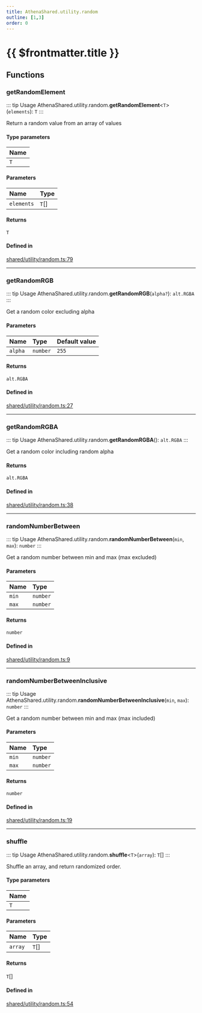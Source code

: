 ```yaml
---
title: AthenaShared.utility.random
outline: [1,3]
order: 0
---
```


# {{ $frontmatter.title }}


## Functions

### getRandomElement

::: tip Usage
AthenaShared.utility.random.**getRandomElement**<`T`\>(`elements`): `T`
:::

Return a random value from an array of values

#### Type parameters

| Name |
| :------ |
| `T` |

#### Parameters

| Name | Type |
| :------ | :------ |
| `elements` | `T`[] |

#### Returns

`T`

#### Defined in

[shared/utility/random.ts:79](https://github.com/Stuyk/altv-athena/blob/1862056/src/core/shared/utility/random.ts#L79)

___

### getRandomRGB

::: tip Usage
AthenaShared.utility.random.**getRandomRGB**(`alpha?`): `alt.RGBA`
:::

Get a random color excluding alpha

#### Parameters

| Name | Type | Default value |
| :------ | :------ | :------ |
| `alpha` | `number` | `255` |

#### Returns

`alt.RGBA`

#### Defined in

[shared/utility/random.ts:27](https://github.com/Stuyk/altv-athena/blob/1862056/src/core/shared/utility/random.ts#L27)

___

### getRandomRGBA

::: tip Usage
AthenaShared.utility.random.**getRandomRGBA**(): `alt.RGBA`
:::

Get a random color including random alpha

#### Returns

`alt.RGBA`

#### Defined in

[shared/utility/random.ts:38](https://github.com/Stuyk/altv-athena/blob/1862056/src/core/shared/utility/random.ts#L38)

___

### randomNumberBetween

::: tip Usage
AthenaShared.utility.random.**randomNumberBetween**(`min`, `max`): `number`
:::

Get a random number between min and max (max excluded)

#### Parameters

| Name | Type |
| :------ | :------ |
| `min` | `number` |
| `max` | `number` |

#### Returns

`number`

#### Defined in

[shared/utility/random.ts:9](https://github.com/Stuyk/altv-athena/blob/1862056/src/core/shared/utility/random.ts#L9)

___

### randomNumberBetweenInclusive

::: tip Usage
AthenaShared.utility.random.**randomNumberBetweenInclusive**(`min`, `max`): `number`
:::

Get a random number between min and max (max included)

#### Parameters

| Name | Type |
| :------ | :------ |
| `min` | `number` |
| `max` | `number` |

#### Returns

`number`

#### Defined in

[shared/utility/random.ts:19](https://github.com/Stuyk/altv-athena/blob/1862056/src/core/shared/utility/random.ts#L19)

___

### shuffle

::: tip Usage
AthenaShared.utility.random.**shuffle**<`T`\>(`array`): `T`[]
:::

Shuffle an array, and return randomized order.

#### Type parameters

| Name |
| :------ |
| `T` |

#### Parameters

| Name | Type |
| :------ | :------ |
| `array` | `T`[] |

#### Returns

`T`[]

#### Defined in

[shared/utility/random.ts:54](https://github.com/Stuyk/altv-athena/blob/1862056/src/core/shared/utility/random.ts#L54)
